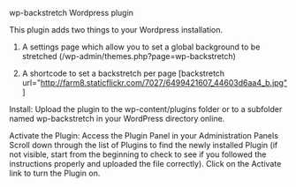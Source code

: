 wp-backstretch
Wordpress plugin

This plugin adds two things to your Wordpress installation.

1. A settings page which allow you to set a global background to be stretched
   (/wp-admin/themes.php?page=wp-backstretch)

2. A shortcode to set a backstretch per page
   [backstretch url="http://farm8.staticflickr.com/7027/6499421607_44603d6aa4_b.jpg"]

Install:
Upload the plugin to the wp-content/plugins folder or to a subfolder named wp-backstretch 
in your WordPress directory online.

Activate the Plugin:
  Access the Plugin Panel in your Administration Panels
	Scroll down through the list of Plugins to find the newly installed Plugin (if not visible, start from the beginning to check to see if you followed the instructions properly and uploaded the file correctly).
	Click on the Activate link to turn the Plugin on.
